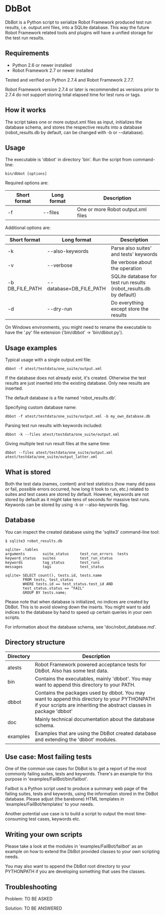 DbBot
=====

DbBot is a Python script to serialize Robot Framework produced test run results,
i.e. output.xml files, into a SQLite database. This way the future Robot
Framework related tools and plugins will have a unified storage for the test
run results.


Requirements
------------
* Python 2.6 or newer installed
* Robot Framework 2.7 or newer installed

Tested and verified on Python 2.7.4 and Robot Framework 2.7.7.

Robot Framework version 2.7.4 or later is recommended as versions prior to 2.7.4
do not support storing total elapsed time for test runs or tags.


How it works
------------
The script takes one or more output.xml files as input, initializes the
database schema, and stores the respective results into a database
(robot_results.db by default, can be changed with -b or --database).


Usage
-----
The executable is 'dbbot' in directory 'bin'. Run the script from command-line:

    bin/dbbot [options]

Required options are:

Short format    | Long format             | Description
--------------- |-------------------------| ------------------------------------------
-f              | --files                 | One or more Robot output.xml files

Additional options are:

Short format    | Long format             | Description
--------------- |-------------------------| ------------------------------------------
-k              | --also-keywords         | Parse also suites' and tests' keywords
-v              | --verbose               | Be verbose about the operation
-b DB_FILE_PATH | --database=DB_FILE_PATH | SQLite database for test run results (robot_results.db by default)
-d              | --dry-run               | Do everything except store the results

On Windows environments, you might need to rename the executable to have
the '.py' file extension ('bin/dbbot' -> 'bin/dbbot.py').


Usage examples
--------------

Typical usage with a single output.xml file:

    dbbot -f atest/testdata/one_suite/output.xml

If the database does not already exist, it's created. Otherwise the test results
are just inserted into the existing database. Only new results are inserted.

The default database is a file named 'robot_results.db'.

Specifying custom database name:

    dbbot -f atest/testdata/one_suite/output.xml -b my_own_database.db

Parsing test run results with keywords included:

    dbbot -k --files atest/testdata/one_suite/output.xml

Giving multiple test run result files at the same time:

    dbbot --files atest/testdata/one_suite/output.xml atest/testdata/one_suite/output_latter.xml


What is stored
--------------
Both the test data (names, content) and test statistics (how many did pass or
fail, possible errors occurred, how long it took to run, etc.) related to suites
and test cases are stored by default. However, keywords are not stored by
default as it might take tens of seconds for massive test runs. Keywords can
be stored by using -k or --also-keywords flag.


Database
--------

You can inspect the created database using the 'sqlite3' command-line tool:

    $ sqlite3 robot_results.db

    sqlite> .tables
    arguments        suite_status     test_run_errors  tests
    keyword_status   suites           test_run_status
    keywords         tag_status       test_runs
    messages         tags             test_status

    sqlite> SELECT count(), tests.id, tests.name
            FROM tests, test_status
            WHERE tests.id == test_status.test_id AND
            test_status.status == "FAIL"
            GROUP BY tests.name;

Please note that when database is initialized, no indices are created by DbBot.
This is to avoid slowing down the inserts. You might want to add indices to the
database by hand to speed up certain queries in your own scripts.

For information about the database schema, see 'doc/robot_database.md'.


Directory structure
-------------------

Directory | Description
----------|------------
atests    | Robot Framework powered acceptance tests for DbBot. Also has some test data.
bin       | Contains the executables, mainly 'dbbot'. You may want to append this directory to your PATH.
dbbot     | Contains the packages used by dbbot. You may want to append this directory to your PYTHONPATH if your scripts are inheriting the abstract classes in package 'dbbot'
doc       | Mainly technical documentation about the database schema.
examples  | Examples that are using the DbBot created database and extending the 'dbbot' modules.


Use case: Most failing tests
----------------------------
One of the common use cases for DbBot is to get a report of the most commonly
failing suites, tests and keywords. There's an example for this purpose in
'examples/FailBot/bin/failbot'.

Failbot is a Python script used to produce a summary web page of the failing
suites, tests and keywords, using the information stored in the DbBot database.
Please adjust (the barebone) HTML templates in 'examples/FailBot/templates'
to your needs.

Another potential use case is to build a script to output the most
time-consuming test cases, keywords etc.


Writing your own scripts
------------------------
Please take a look at the modules in 'examples/FailBot/failbot' as an example
on how to extend the DbBot provided classes to your own scripting needs.

You may also want to append the DbBot root directory to your PYTHONPATH
if you are developing something that uses the classes.


Troubleshooting
---------------

Problem: TO BE ASKED

Solution: TO BE ANSWERED
